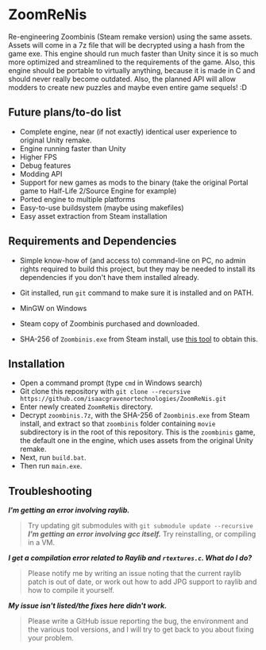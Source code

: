 # ZoomReNis
 Re-engineering Zoombinis (Steam remake version) using the same assets. Assets will come in a 7z file that will be decrypted using a hash from the game exe. This engine should run much faster than Unity since it is so much more optimized and streamlined to the requirements of the game. Also, this engine should be portable to virtually anything, because it is made in C and should never really become outdated. Also, the planned API will allow modders to create new puzzles and maybe even entire game sequels! :D

## Future plans/to-do list
- Complete engine, near (if not exactly) identical user experience to original Unity remake.  
- Engine running faster than Unity  
- Higher FPS  
- Debug features  
- Modding API  
- Support for new games as mods to the binary (take the original Portal game to Half-Life 2/Source Engine for example)  
- Ported engine to multiple platforms  
- Easy-to-use buildsystem (maybe using makefiles)  
- Easy asset extraction from Steam installation  
  
## Requirements and Dependencies
- Simple know-how of (and access to) command-line on PC, no admin rights required to build this project, but they may be needed to install its dependencies if you don't have them installed already.  
  
- Git installed, run ``git`` command to make sure it is installed and on PATH.  
  
- MinGW on Windows
  
- Steam copy of Zoombinis purchased and downloaded.
  
- SHA-256 of `Zoombinis.exe` from Steam install, use [this tool](https://emn178.github.io/online-tools/sha256_checksum.html) to obtain this. 
  
## Installation
- Open a command prompt (type ``cmd`` in Windows search)  
- Git clone this repository with ``git clone --recursive https://github.com/isaacgravenortechnologies/ZoomReNis.git``  
- Enter newly created ``ZoomReNis`` directory.  
- Decrypt `zoombinis.7z`, with the SHA-256 of `Zoombinis.exe` from Steam install, and extract so that `zoombinis` folder containing `movie` subdirectory is in the root of this repository. This is the `zoombinis` game, the default one in the engine, which uses assets from the original Unity remake.  
- Next, run `build.bat`.  
- Then run `main.exe`.  
  
## Troubleshooting
***I'm getting an error involving raylib.***
> Try updating git submodules with ``git submodule update --recursive``
***I'm getting an error involving gcc itself.***
> Try reinstalling, or compiling in a VM.  

***I get a compilation error related to Raylib and ``rtextures.c``. What do I do?***  
> Please notify me by writing an issue noting that the current raylib patch is out of date, or work out how to add JPG support to raylib and how to compile it yourself.
  
***My issue isn't listed/the fixes here didn't work.***
> Please write a GitHub issue reporting the bug, the environment and the various tool versions, and I will try to get back to you about fixing your problem.
  
